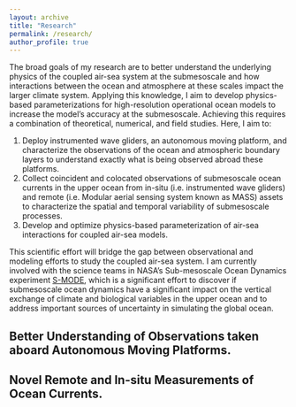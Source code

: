 ```yaml
---
layout: archive
title: "Research"
permalink: /research/
author_profile: true
---
```


The broad goals of my research are to better understand the underlying physics of the coupled air-sea system at the submesoscale and how interactions between the ocean and atmosphere at these scales impact the larger climate system. Applying this knowledge, I aim to develop physics-based parameterizations for high-resolution operational ocean models to increase the model’s accuracy at the submesoscale. Achieving this requires a combination of theoretical, numerical, and field studies. Here, I aim to: 

1. Deploy instrumented wave gliders, an autonomous moving platform, and characterize the observations of the ocean and atmospheric boundary layers to understand exactly what is being observed abroad these platforms. 
2. Collect coincident and colocated observations of submesoscale ocean currents in the upper ocean from in-situ (i.e. instrumented wave gliders) and remote (i.e. Modular aerial sensing system known as MASS) assets to characterize the spatial and temporal variability of submesoscale processes. 
3. Develop and optimize physics-based parameterization of air-sea interactions for coupled air-sea models.

This scientific effort will bridge the gap between observational and modeling efforts to study the coupled air-sea system. I am currently involved with the science teams in NASA’s Sub-mesoscale Ocean Dynamics experiment [S-MODE](https://espo.nasa.gov/s-mode/content/S-MODE), which is a significant effort to discover if submesoscale ocean dynamics have a significant impact on the vertical exchange of climate and biological variables in the upper ocean and to address important sources of uncertainty in simulating the global ocean. 

## Better Understanding of Observations taken aboard Autonomous Moving Platforms.


## Novel Remote and In-situ Measurements of Ocean Currents. 


